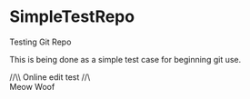 # SimpleTestRepo
Testing Git Repo

This is being done as a simple test case for beginning git use.

//\\\ Online edit test //\\\
Meow Woof

